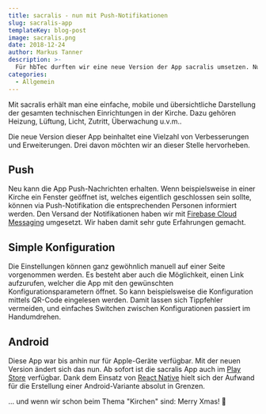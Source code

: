 ```yaml
---
title: sacralis - nun mit Push-Notifikationen
slug: sacralis-app
templateKey: blog-post
image: sacralis.png
date: 2018-12-24
author: Markus Tanner
description: >-
  Für hbTec durften wir eine neue Version der App sacralis umsetzen. Nun unterstützt die App auch Push-Notifikationen.
categories:
  - Allgemein
---
```


Mit sacralis erhält man eine einfache, mobile und übersichtliche Darstellung der gesamten technischen Einrichtungen in der Kirche. Dazu gehören Heizung, Lüftung, Licht, Zutritt, Überwachung u.v.m..

Die neue Version dieser App beinhaltet eine Vielzahl von Verbesserungen und Erweiterungen. Drei davon möchten wir an dieser Stelle hervorheben.

## Push

Neu kann die App Push-Nachrichten erhalten. Wenn beispielsweise in einer Kirche ein Fenster geöffnet ist, welches eigentlich geschlossen sein sollte, können via Push-Notifikation die entsprechenden Personen informiert werden. Den Versand der Notifikationen haben wir mit [Firebase Cloud Messaging](https://firebase.google.com/docs/cloud-messaging/) umgesetzt. Wir haben damit sehr gute Erfahrungen gemacht.

## Simple Konfiguration

Die Einstellungen können ganz gewöhnlich manuell auf einer Seite vorgenommen werden. Es besteht aber auch die Möglichkeit, einen Link aufzurufen, welcher die App mit den gewünschten Konfigurationsparametern öffnet. So kann beispielsweise die Konfiguration mittels QR-Code eingelesen werden. Damit lassen sich Tippfehler vermeiden, und einfaches Switchen zwischen Konfigurationen passiert im Handumdrehen.

## Android

Diese App war bis anhin nur für Apple-Geräte verfügbar. Mit der neuen Version ändert sich das nun. Ab sofort ist die sacralis App auch im [Play Store](https://play.google.com/store/apps/details?id=ch.sacralis) verfügbar.
Dank dem Einsatz von [React Native](https://facebook.github.io/react-native/) hielt sich der Aufwand für die Erstellung einer Android-Variante absolut in Grenzen.

... und wenn wir schon beim Thema "Kirchen" sind: Merry Xmas! 🎄

